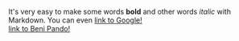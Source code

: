 It's very easy to make some words **bold** and other words *italic* with Markdown. 
You can even [link to Google!](http://google.com)
<BR />
[link to Beni Pando!](BeniPando/index.md)
